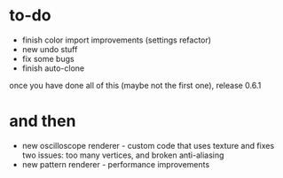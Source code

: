# to-do

- finish color import improvements (settings refactor)
- new undo stuff
- fix some bugs
- finish auto-clone

once you have done all of this (maybe not the first one), release 0.6.1

# and then

- new oscilloscope renderer - custom code that uses texture and fixes two issues: too many vertices, and broken anti-aliasing
- new pattern renderer - performance improvements
